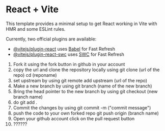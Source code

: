 # React + Vite

This template provides a minimal setup to get React working in Vite with HMR and some ESLint rules.

Currently, two official plugins are available:

- [@vitejs/plugin-react](https://github.com/vitejs/vite-plugin-react/blob/main/packages/plugin-react/README.md) uses [Babel](https://babeljs.io/) for Fast Refresh
- [@vitejs/plugin-react-swc](https://github.com/vitejs/vite-plugin-react-swc) uses [SWC](https://swc.rs/) for Fast Refresh


1. Fork it using the fork button in github in your account
2. copy the url and clone the repository locally using
    git clone (url of the repo)
    cd (reponame)
3. set upstream by using
    git remote add upstream (url of the repo)
4. Make a new branch by using
    git branch (name of the new branch)
5. Bring the head pointer to the new branch by using
    git checkout (new branch name)
6. do
    git add .
7. Commit the changes by using
    git commit -m ("commit message")
8. push the code to your own forked repo
    git push origin (branch name)
9. Open your github account click on the pull request button
10. ??????
